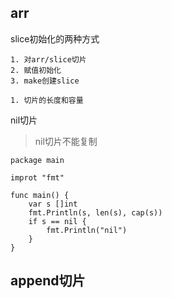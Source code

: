 ## arr

slice初始化的两种方式

```
1. 对arr/slice切片
2. 赋值初始化 
3. make创建slice
```

```
1. 切片的长度和容量
```


nil切片

> nil切片不能复制
```golang
package main

improt "fmt"

func main() {
	var s []int
	fmt.Println(s, len(s), cap(s))
	if s == nil {
		fmt.Println("nil")
	}
}

```

## append切片

